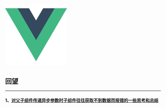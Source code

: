 
## ![logo](https://github.com/tianhub/learn-vue/blob/main/logo.png?raw=true)

## 回望

---

#### 1、[对父子组件传递异步参数时子组件往往获取不到数据而报错的一些思考和总结](https://github.com/tianhub/learn-vue/issues/1)


